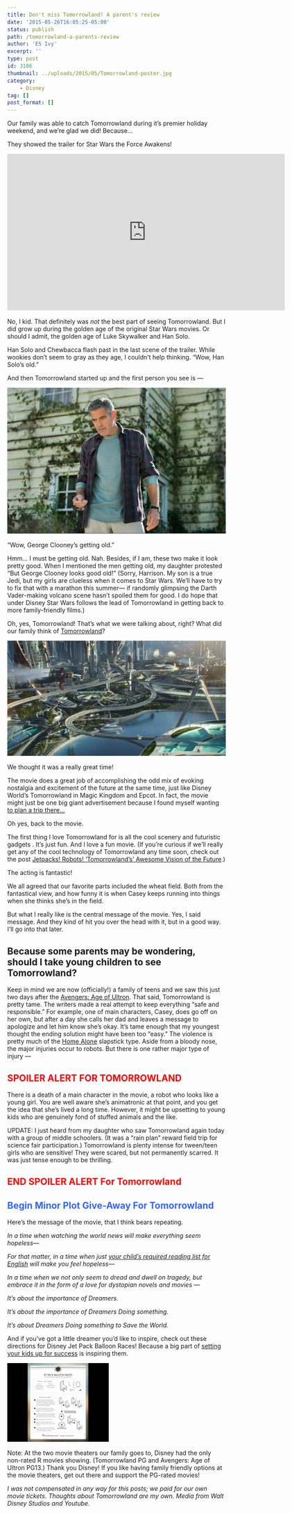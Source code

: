 ```yaml
---
title: Don't miss Tomorrowland! A parent's review
date: '2015-05-26T16:05:25-05:00'
status: publish
path: /tomorrowland-a-parents-review
author: 'ES Ivy'
excerpt: ''
type: post
id: 3186
thumbnail: ../uploads/2015/05/Tomorrowland-poster.jpg
category:
    - Disney
tag: []
post_format: []
---
```

Our family was able to catch Tomorrowland during it’s premier holiday weekend, and we’re glad we did! Because…

They showed the trailer for Star Wars the Force Awakens!

<span class="embed-youtube" style="text-align:center; display: block;"><iframe allowfullscreen="true" class="youtube-player" height="360" src="https://www.youtube.com/embed/ngElkyQ6Rhs?version=3&rel=1&fs=1&autohide=2&showsearch=0&showinfo=1&iv_load_policy=1&wmode=transparent" style="border:0;" width="640"></iframe></span>

No, I kid. That definitely was *not* the best part of seeing Tomorrowland. But I did grow up during the golden age of the original Star Wars movies. Or should I admit, the golden age of Luke Skywalker and Han Solo.

Han Solo and Chewbacca flash past in the last scene of the trailer. While wookies don’t seem to gray as they age, I couldn’t help thinking. “Wow, Han Solo’s old.”

And then Tomorrowland started up and the first person you see is —

![Tomorrowland Clooney](../uploads/2015/05/Tomorrowland-Clooney.jpg)

“Wow, George Clooney’s getting old.”

Hmm… I must be getting old. Nah. Besides, if I am, these two make it look pretty good. When I mentioned the men getting old, my daughter protested “But George Clooney looks good old!” (Sorry, Harrison. My son is a true Jedi, but my girls are clueless when it comes to Star Wars. We’ll have to try to fix that with a marathon this summer— if randomly glimpsing the Darth Vader-making volcano scene hasn’t spoiled them for good. I do hope that under Disney Star Wars follows the lead of Tomorrowland in getting back to more family-friendly films.)

Oh, yes, Tomorrowland! That’s what we were talking about, right? What did our family think of [Tomorrowland](http://www.Disney.com/Tomorrowland)?

![tomorrowland futuristic city](../uploads/2015/05/Tomorrowland-city.jpg)

We thought it was a really great time!

The movie does a great job of accomplishing the odd mix of evoking nostalgia and excitement of the future at the same time, just like Disney World’s Tomorrowland in Magic Kingdom and Epcot. In fact, the movie might just be one big giant advertisement because I found myself wanting [to plan a trip there…](http://192.168.1.34:4945/trip-planning-tips-for-disney-parks/)

Oh yes, back to the movie.

The first thing I love Tomorrowland for is all the cool scenery and futuristic gadgets . It’s just fun. And I love a fun movie. (If you’re curious if we’ll really get any of the cool technology of Tomorrowland any time soon, check out the post [Jetpacks! Robots! ‘Tomorrowland’s’ Awesome Vision of the Future](http://www.livescience.com/50937-tomorrowland-movie-future-tech.html).)

The acting is fantastic!

We all agreed that our favorite parts included the wheat field. Both from the fantastical view, and how funny it is when Casey keeps running into things when she thinks she’s in the field.

But what I really like is the central message of the movie. Yes, I said message. And they kind of hit you over the head with it, but in a good way. I’ll go into that later.

Because some parents may be wondering, should I take young children to see Tomorrowland?
----------------------------------------------------------------------------------------

Keep in mind we are now (officially!) a family of teens and we saw this just two days after the [Avengers: Age of Ultron](http://marvel.com/movies/movie/193/avengers_age_of_ultron). That said, Tomorrowland is pretty tame. The writers made a real attempt to keep everything “safe and responsible.” For example, one of main characters, Casey, does go off on her own, but after a day she calls her dad and leaves a message to apologize and let him know she’s okay. It’s tame enough that my youngest thought the ending solution might have been too “easy.” The violence is pretty much of the [Home Alone](http://www.amazon.com/gp/product/B003CSX6HQ/ref=as_li_qf_sp_asin_il_tl?ie=UTF8&camp=1789&creative=9325&creativeASIN=B003CSX6HQ&linkCode=as2&tag=esiv-20&linkId=J2Z3VHIC7F4KSBTA) slapstick type. Aside from a bloody nose, the major injuries occur to robots. But there is one rather major type of injury —

<span style="color: #ff0000;">SPOILER ALERT FOR TOMORROWLAND</span>
-------------------------------------------------------------------

There is a death of a main character in the movie, a robot who looks like a young girl. You are well aware she’s animatronic at that point, and you get the idea that she’s lived a long time. However, it might be upsetting to young kids who are genuinely fond of stuffed animals and the like.

UPDATE: I just heard from my daughter who saw Tomorrowland again today with a group of middle schoolers. (It was a “rain plan” reward field trip for science fair participation.) Tomorrowland is plenty intense for tween/teen girls who are sensitive! They were scared, but not permanently scarred. It was just tense enough to be thrilling.

<span style="color: #ff0000;">END SPOILER ALERT For Tomorrowland</span>
-----------------------------------------------------------------------

<span style="color: #3366ff;">Begin Minor Plot Give-Away For Tomorrowland</span>
--------------------------------------------------------------------------------

Here’s the message of the movie, that I think bears repeating.

*In a time when watching the world news will make everything seem hopeless—*

*For that matter, in a time when just [your child’s required reading list for English](http://192.168.1.34:4945/why-is-required-school-reading-so-depressing/) will make you feel hopeless—*

*In a time when we not only seem to dread and dwell on tragedy, but embrace it in the form of a love for dystopian novels and movies —*

*It’s about the importance of Dreamers.*

*It’s about the importance of Dreamers Doing something.*

*It’s about Dreamers Doing something to Save the World.*

And if you’ve got a little dreamer you’d like to inspire, check out these directions for Disney Jet Pack Balloon Races! Because a big part of [setting your kids up for success](http://192.168.1.34:4945/success-factors-whats-the-best-way-to-guide-your-child-through-high-school-to-be-a-success-in-college-and-in-life/) is inspiring them.

[![Tomorrowland activity jet pack balloon races](../uploads/2015/05/tomorrowland-balloon-race.jpg)](http://192.168.1.34:4945/wp-content/uploads/2015/05/tomorrowland_pdf_555d2b6615a90.pdf)

Note: At the two movie theaters our family goes to, Disney had the only non-rated R movies showing. (Tomorrowland PG and Avengers: Age of Ultron PG13.) Thank you Disney! If you like having family friendly options at the movie theaters, get out there and support the PG-rated movies!

*I was not compensated in any way for this posts; we paid for our own movie tickets. Thoughts about Tomorrowland are my own. Media from Walt Disney Studios and Youtube.*